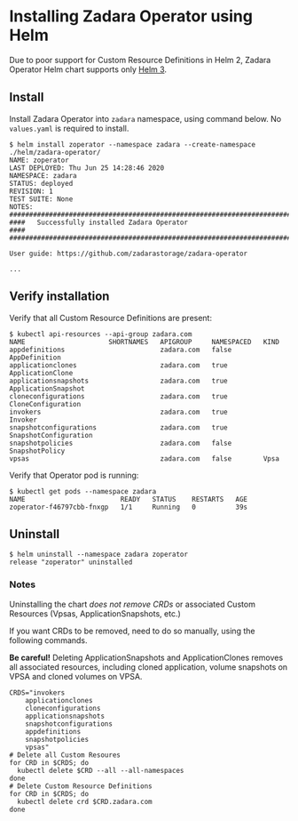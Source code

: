 # Installing Zadara Operator using Helm

Due to poor support for Custom Resource Definitions in Helm 2,
Zadara Operator Helm chart supports only [Helm 3](https://helm.sh/docs/intro/install/).

## Install

Install Zadara Operator into `zadara` namespace, using command below.
No `values.yaml` is required to install.

```shell script
$ helm install zoperator --namespace zadara --create-namespace ./helm/zadara-operator/
NAME: zoperator
LAST DEPLOYED: Thu Jun 25 14:28:46 2020
NAMESPACE: zadara
STATUS: deployed
REVISION: 1
TEST SUITE: None
NOTES:
##############################################################################
####   Successfully installed Zadara Operator                             ####
##############################################################################

User guide: https://github.com/zadarastorage/zadara-operator

...
```

## Verify installation

Verify that all Custom Resource Definitions are present:
```shell script
$ kubectl api-resources --api-group zadara.com
NAME                     SHORTNAMES   APIGROUP     NAMESPACED   KIND
appdefinitions                        zadara.com   false        AppDefinition
applicationclones                     zadara.com   true         ApplicationClone
applicationsnapshots                  zadara.com   true         ApplicationSnapshot
cloneconfigurations                   zadara.com   true         CloneConfiguration
invokers                              zadara.com   true         Invoker
snapshotconfigurations                zadara.com   true         SnapshotConfiguration
snapshotpolicies                      zadara.com   false        SnapshotPolicy
vpsas                                 zadara.com   false        Vpsa
```

Verify that Operator pod is running:
```shell script
$ kubectl get pods --namespace zadara
NAME                        READY   STATUS    RESTARTS   AGE
zoperator-f46797cbb-fnxgp   1/1     Running   0          39s
```

## Uninstall

```shell script
$ helm uninstall --namespace zadara zoperator
release "zoperator" uninstalled
```

### Notes

Uninstalling the chart _does not remove CRDs_ or associated Custom Resources (Vpsas, ApplicationSnapshots, etc.)

If you want CRDs to be removed, need to do so manually, using the following commands.

**Be careful!** Deleting ApplicationSnapshots and ApplicationClones removes all associated resources,
including cloned application, volume snapshots on VPSA and cloned volumes on VPSA.

```shell script
CRDS="invokers
	applicationclones
	cloneconfigurations
	applicationsnapshots
	snapshotconfigurations
	appdefinitions
	snapshotpolicies
	vpsas"
# Delete all Custom Resoures
for CRD in $CRDS; do
  kubectl delete $CRD --all --all-namespaces
done
# Delete Custom Resource Definitions
for CRD in $CRDS; do
  kubectl delete crd $CRD.zadara.com
done
```
